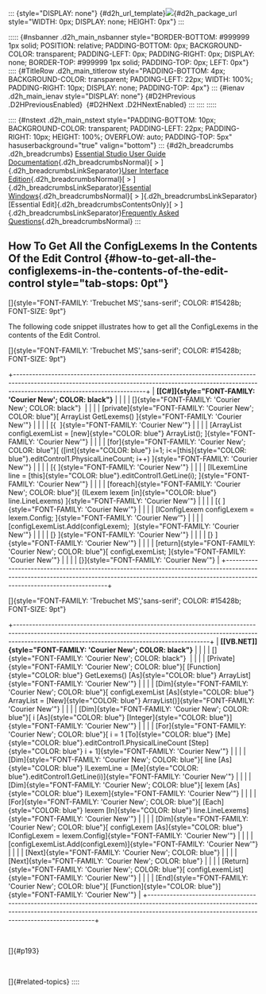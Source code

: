 ::: {style="DISPLAY: none"}
[](ms-xhelp:///?Id=d2h_url_template){#d2h_url_template}![](!package_url!){#d2h_package_url style="WIDTH: 0px; DISPLAY: none; HEIGHT: 0px"}
:::

::::: {#nsbanner .d2h_main_nsbanner style="BORDER-BOTTOM: #999999 1px solid; POSITION: relative; PADDING-BOTTOM: 0px; BACKGROUND-COLOR: transparent; PADDING-LEFT: 0px; PADDING-RIGHT: 0px; DISPLAY: none; BORDER-TOP: #999999 1px solid; PADDING-TOP: 0px; LEFT: 0px"}
:::: {#TitleRow .d2h_main_titlerow style="PADDING-BOTTOM: 4px; BACKGROUND-COLOR: transparent; PADDING-LEFT: 22px; WIDTH: 100%; PADDING-RIGHT: 10px; DISPLAY: none; PADDING-TOP: 4px"}
::: {#ienav .d2h_main_ienav style="DISPLAY: none"}
[](ms-xhelp:///?Id=83fb6e72-23cb-4a8d-ade9-07947a73ea6c){#D2HPrevious .D2HPreviousEnabled}  [](ms-xhelp:///?Id=0c58b0e0-d555-4678-aaae-9824976e7967){#D2HNext .D2HNextEnabled}
:::
::::
:::::

:::: {#nstext .d2h_main_nstext style="PADDING-BOTTOM: 10px; BACKGROUND-COLOR: transparent; PADDING-LEFT: 22px; PADDING-RIGHT: 10px; HEIGHT: 100%; OVERFLOW: auto; PADDING-TOP: 5px" hasuserbackground="true" valign="bottom"}
::: {#d2h_breadcrumbs .d2h_breadcrumbs}
[Essential Studio User Guide Documentation](ms-xhelp:///?Id=12457748-09e3-4d74-a240-8e049cedf030){.d2h_breadcrumbsNormal}[ \> ]{.d2h_breadcrumbsLinkSeparator}[User Interface Edition](ms-xhelp:///?Id=c29296b7-531c-413b-a0ec-488ca1f7f669){.d2h_breadcrumbsNormal}[ \> ]{.d2h_breadcrumbsLinkSeparator}[Essential Windows](ms-xhelp:///?Id=e60759d8-47a4-4570-9d7a-16a68d63f2ea){.d2h_breadcrumbsNormal}[ \> ]{.d2h_breadcrumbsLinkSeparator}[Essential Edit]{.d2h_breadcrumbsContentsOnly}[ \> ]{.d2h_breadcrumbsLinkSeparator}[Frequently Asked Questions](ms-xhelp:///?Id=172af5c9-ec0f-43e6-8f45-f7e19f885c88){.d2h_breadcrumbsNormal}
:::

## How To Get All the ConfigLexems In the Contents Of the Edit Control {#how-to-get-all-the-configlexems-in-the-contents-of-the-edit-control style="tab-stops: 0pt"}

[]{style="FONT-FAMILY: 'Trebuchet MS','sans-serif'; COLOR: #15428b; FONT-SIZE: 9pt"} 

The following code snippet illustrates how to get all the ConfigLexems in the contents of the Edit Control.

[]{style="FONT-FAMILY: 'Trebuchet MS','sans-serif'; COLOR: #15428b; FONT-SIZE: 9pt"} 

+-----------------------------------------------------------------------------------------------------------------------------------------------------------------------------------------------------+
| **[\[C#\]]{style="FONT-FAMILY: 'Courier New'; COLOR: black"}**                                                                                                                                      |
|                                                                                                                                                                                                     |
| []{style="FONT-FAMILY: 'Courier New'; COLOR: black"}                                                                                                                                                |
|                                                                                                                                                                                                     |
| [private]{style="FONT-FAMILY: 'Courier New'; COLOR: blue"}[ ArrayList GetLexems() ]{style="FONT-FAMILY: 'Courier New'"}                                                                             |
|                                                                                                                                                                                                     |
| [{  ]{style="FONT-FAMILY: 'Courier New'"}                                                                                                                                                           |
|                                                                                                                                                                                                     |
| [ArrayList configLexemList = [new]{style="COLOR: blue"} ArrayList(); ]{style="FONT-FAMILY: 'Courier New'"}                                                                                          |
|                                                                                                                                                                                                     |
| [for]{style="FONT-FAMILY: 'Courier New'; COLOR: blue"}[ ([int]{style="COLOR: blue"} i=1; i\<=[this]{style="COLOR: blue"}.editControl1.PhysicalLineCount; i++) ]{style="FONT-FAMILY: 'Courier New'"} |
|                                                                                                                                                                                                     |
| [{ ]{style="FONT-FAMILY: 'Courier New'"}                                                                                                                                                            |
|                                                                                                                                                                                                     |
| [ILexemLine line = [this]{style="COLOR: blue"}.editControl1.GetLine(i); ]{style="FONT-FAMILY: 'Courier New'"}                                                                                       |
|                                                                                                                                                                                                     |
| [foreach]{style="FONT-FAMILY: 'Courier New'; COLOR: blue"}[ (ILexem lexem [in]{style="COLOR: blue"} line.LineLexems) ]{style="FONT-FAMILY: 'Courier New'"}                                          |
|                                                                                                                                                                                                     |
| [{ ]{style="FONT-FAMILY: 'Courier New'"}                                                                                                                                                            |
|                                                                                                                                                                                                     |
| [IConfigLexem configLexem = lexem.Config; ]{style="FONT-FAMILY: 'Courier New'"}                                                                                                                     |
|                                                                                                                                                                                                     |
| [configLexemList.Add(configLexem);  ]{style="FONT-FAMILY: 'Courier New'"}                                                                                                                           |
|                                                                                                                                                                                                     |
| [} ]{style="FONT-FAMILY: 'Courier New'"}                                                                                                                                                            |
|                                                                                                                                                                                                     |
| [} ]{style="FONT-FAMILY: 'Courier New'"}                                                                                                                                                            |
|                                                                                                                                                                                                     |
| [return]{style="FONT-FAMILY: 'Courier New'; COLOR: blue"}[ configLexemList; ]{style="FONT-FAMILY: 'Courier New'"}                                                                                   |
|                                                                                                                                                                                                     |
| [}]{style="FONT-FAMILY: 'Courier New'"}                                                                                                                                                             |
+-----------------------------------------------------------------------------------------------------------------------------------------------------------------------------------------------------+

[]{style="FONT-FAMILY: 'Trebuchet MS','sans-serif'; COLOR: #15428b; FONT-SIZE: 9pt"} 

+-------------------------------------------------------------------------------------------------------------------------------------------------------------------------------------------------------------------------+
| **[\[VB.NET\]]{style="FONT-FAMILY: 'Courier New'; COLOR: black"}**                                                                                                                                                      |
|                                                                                                                                                                                                                         |
| []{style="FONT-FAMILY: 'Courier New'; COLOR: black"}                                                                                                                                                                    |
|                                                                                                                                                                                                                         |
| [Private]{style="FONT-FAMILY: 'Courier New'; COLOR: blue"}[ [Function]{style="COLOR: blue"} GetLexems() [As]{style="COLOR: blue"} ArrayList]{style="FONT-FAMILY: 'Courier New'"}                                        |
|                                                                                                                                                                                                                         |
| [Dim]{style="FONT-FAMILY: 'Courier New'; COLOR: blue"}[ configLexemList [As]{style="COLOR: blue"} ArrayList = [New]{style="COLOR: blue"} ArrayList()]{style="FONT-FAMILY: 'Courier New'"}                               |
|                                                                                                                                                                                                                         |
| [Dim]{style="FONT-FAMILY: 'Courier New'; COLOR: blue"}[ i [As]{style="COLOR: blue"} [Integer]{style="COLOR: blue"}]{style="FONT-FAMILY: 'Courier New'"}                                                                 |
|                                                                                                                                                                                                                         |
| [For]{style="FONT-FAMILY: 'Courier New'; COLOR: blue"}[ i = 1 [To]{style="COLOR: blue"} [Me]{style="COLOR: blue"}.editControl1.PhysicalLineCount [Step]{style="COLOR: blue"} i + 1]{style="FONT-FAMILY: 'Courier New'"} |
|                                                                                                                                                                                                                         |
| [Dim]{style="FONT-FAMILY: 'Courier New'; COLOR: blue"}[ line [As]{style="COLOR: blue"} ILexemLine = [Me]{style="COLOR: blue"}.editControl1.GetLine(i)]{style="FONT-FAMILY: 'Courier New'"}                              |
|                                                                                                                                                                                                                         |
| [Dim]{style="FONT-FAMILY: 'Courier New'; COLOR: blue"}[ lexem [As]{style="COLOR: blue"} ILexem]{style="FONT-FAMILY: 'Courier New'"}                                                                                     |
|                                                                                                                                                                                                                         |
| [For]{style="FONT-FAMILY: 'Courier New'; COLOR: blue"}[ [Each]{style="COLOR: blue"} lexem [In]{style="COLOR: blue"} line.LineLexems]{style="FONT-FAMILY: 'Courier New'"}                                                |
|                                                                                                                                                                                                                         |
| [Dim]{style="FONT-FAMILY: 'Courier New'; COLOR: blue"}[ configLexem [As]{style="COLOR: blue"} IConfigLexem = lexem.Config]{style="FONT-FAMILY: 'Courier New'"}                                                          |
|                                                                                                                                                                                                                         |
| [configLexemList.Add(configLexem)]{style="FONT-FAMILY: 'Courier New'"}                                                                                                                                                  |
|                                                                                                                                                                                                                         |
| [Next]{style="FONT-FAMILY: 'Courier New'; COLOR: blue"}                                                                                                                                                                 |
|                                                                                                                                                                                                                         |
| [Next]{style="FONT-FAMILY: 'Courier New'; COLOR: blue"}                                                                                                                                                                 |
|                                                                                                                                                                                                                         |
| [Return]{style="FONT-FAMILY: 'Courier New'; COLOR: blue"}[ configLexemList]{style="FONT-FAMILY: 'Courier New'"}                                                                                                         |
|                                                                                                                                                                                                                         |
| [End]{style="FONT-FAMILY: 'Courier New'; COLOR: blue"}[ [Function]{style="COLOR: blue"}]{style="FONT-FAMILY: 'Courier New'"}                                                                                            |
+-------------------------------------------------------------------------------------------------------------------------------------------------------------------------------------------------------------------------+

 

[]{#p193} 

 

[]{#related-topics}
::::
